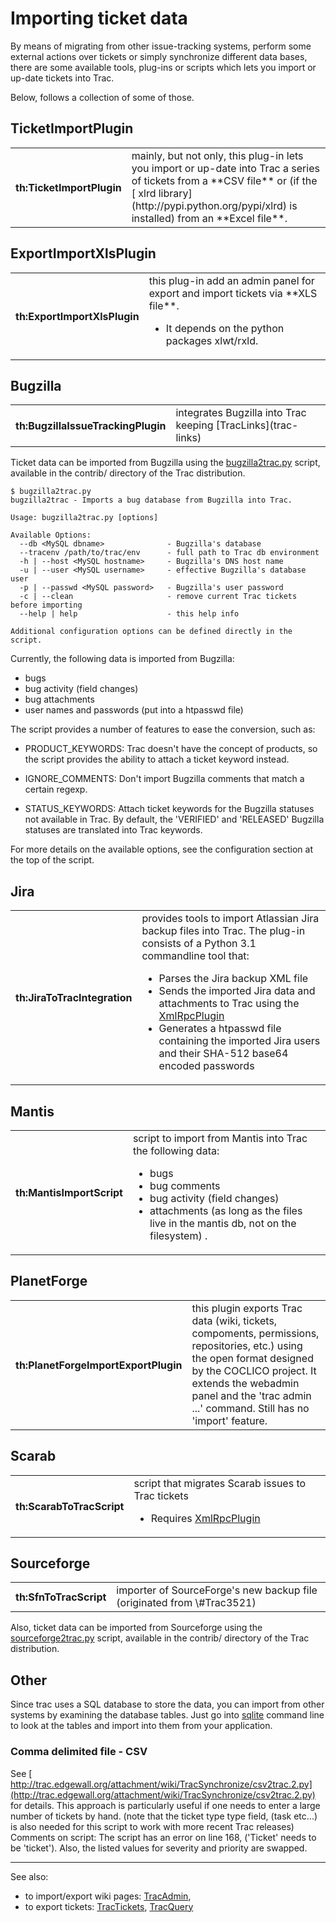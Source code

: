 # Importing ticket data






By means of migrating from other issue-tracking systems, perform some external actions over tickets or simply synchronize different data bases, there are some available tools, plug-ins or scripts which lets you import or up-date tickets into Trac.



Below, follows a collection of some of those.


## TicketImportPlugin


<table><tr><th>th:TicketImportPlugin</th>
<td>mainly, but not only, this plug-in lets you import or up-date into Trac a series of tickets from a **CSV file** or (if the [
xlrd library](http://pypi.python.org/pypi/xlrd) is installed) from an **Excel file**. 
</td></tr></table>


## ExportImportXlsPlugin


<table><tr><th>th:ExportImportXlsPlugin</th>
<td>this plug-in add an admin panel for export and import tickets via **XLS file**.

- It depends on the python packages xlwt/rxld.

</td></tr></table>


## Bugzilla


<table><tr><th>th:BugzillaIssueTrackingPlugin</th>
<td>integrates Bugzilla into Trac keeping [TracLinks](trac-links)
</td></tr></table>



Ticket data can be imported from Bugzilla using the [
bugzilla2trac.py](http://trac.edgewall.org/browser/trunk/contrib/bugzilla2trac.py) script, available in the contrib/ directory of the Trac distribution.


```wiki
$ bugzilla2trac.py
bugzilla2trac - Imports a bug database from Bugzilla into Trac.

Usage: bugzilla2trac.py [options]

Available Options:
  --db <MySQL dbname>              - Bugzilla's database
  --tracenv /path/to/trac/env      - full path to Trac db environment
  -h | --host <MySQL hostname>     - Bugzilla's DNS host name
  -u | --user <MySQL username>     - effective Bugzilla's database user
  -p | --passwd <MySQL password>   - Bugzilla's user password
  -c | --clean                     - remove current Trac tickets before importing
  --help | help                    - this help info

Additional configuration options can be defined directly in the script.
```


Currently, the following data is imported from Bugzilla:


- bugs
- bug activity (field changes)
- bug attachments
- user names and passwords (put into a htpasswd file)


The script provides a number of features to ease the conversion, such as:


- PRODUCT\_KEYWORDS:  Trac doesn't have the concept of products, so the script provides the ability to attach a ticket keyword instead.

- IGNORE\_COMMENTS:  Don't import Bugzilla comments that match a certain regexp.

- STATUS\_KEYWORDS:  Attach ticket keywords for the Bugzilla statuses not available in Trac.  By default, the 'VERIFIED' and 'RELEASED' Bugzilla statuses are translated into Trac keywords.


For more details on the available options, see the configuration section at the top of the script.


## Jira


<table><tr><th>th:JiraToTracIntegration</th>
<td>provides tools to import Atlassian Jira backup files into Trac. The plug-in consists of a Python 3.1 commandline tool that:

- Parses the Jira backup XML file
- Sends the imported Jira data and attachments to Trac using the [
  XmlRpcPlugin](http://trac-hacks.org/wiki/XmlRpcPlugin)
- Generates a htpasswd file containing the imported Jira users and their SHA-512 base64 encoded passwords

</td></tr></table>


## Mantis


<table><tr><th>th:MantisImportScript</th>
<td>script to import from Mantis into Trac the following data:

- bugs
- bug comments
- bug activity (field changes)
- attachments (as long as the files live in the mantis db, not on the filesystem) .

</td></tr></table>


## PlanetForge


<table><tr><th>th:PlanetForgeImportExportPlugin</th>
<td>this plugin exports Trac data (wiki, tickets, compoments, permissions, repositories, etc.) using the open format designed by the COCLICO project. It extends the webadmin panel and the 'trac admin ...' command. Still has no 'import' feature. 
</td></tr></table>


## Scarab


<table><tr><th>th:ScarabToTracScript</th>
<td>script that migrates Scarab issues to Trac tickets

- Requires [ XmlRpcPlugin](http://trac-hacks.org/wiki/XmlRpcPlugin)

</td></tr></table>


## Sourceforge


<table><tr><th>th:SfnToTracScript</th>
<td>importer of SourceForge's new backup file (originated from \#Trac3521)
</td></tr></table>



Also, ticket data can be imported from Sourceforge using the [
sourceforge2trac.py](http://trac.edgewall.org/browser/trunk/contrib/sourceforge2trac.py) script, available in the contrib/ directory of the Trac distribution.


## Other



Since trac uses a SQL database to store the data, you can import from other systems by examining the database tables. Just go into [
sqlite](http://www.sqlite.org/sqlite.html) command line to look at the tables and import into them from your application.


### Comma delimited file - CSV



See [
http://trac.edgewall.org/attachment/wiki/TracSynchronize/csv2trac.2.py](http://trac.edgewall.org/attachment/wiki/TracSynchronize/csv2trac.2.py) for details.  This approach is particularly useful if one needs to enter a large number of tickets by hand. (note that the ticket type type field, (task etc...) is also needed for this script to work with more recent Trac releases)
Comments on script: The script has an error on line 168, ('Ticket' needs to be 'ticket').  Also, the listed values for severity and priority are swapped. 


---



See also: 


- to import/export wiki pages: [TracAdmin](trac-admin), 
- to export tickets: [TracTickets](trac-tickets), [TracQuery](trac-query)
